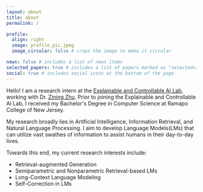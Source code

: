 ```yaml
---
layout: about
title: about
permalink: /

profile:
  align: right
  image: profile_pic.jpeg
  image_circular: false # crops the image to make it circular

news: false # includes a list of news items
selected_papers: true # includes a list of papers marked as "selected={true}"
social: true # includes social icons at the bottom of the page
---
```


Hello! I am a research intern at the [Explainable and Controllable AI Lab](https://ziningzhu.github.io/research/), working with Dr. [Zining Zhu](https://ziningzhu.github.io/). Prior to joining the Explainable and Controllable AI Lab, I received my Bachelor's Degree in Computer Science at Ramapo College of New Jersey. 

My research broadly lies in Artificial Intelligence, Information Retrieval, and Natural Language Processing. I aim to develop Language Models(LMs) that can utilize vast swathes of information to assist humans in their day-to-day lives. 

Towards this end, my current research interests include: 
- Retrieval-augmented Generation
- Semiparametric and Nonparametric Retrieval-based LMs
- Long-Context Language Modeling 
- Self-Correction in LMs 
